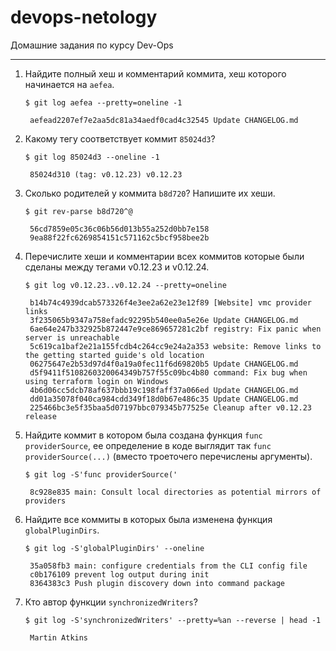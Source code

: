 # devops-netology
Домашние задания по курсу Dev-Ops

------

1. Найдите полный хеш и комментарий коммита, хеш которого начинается на `aefea`.
    
    `$ git log aefea --pretty=oneline -1`

        aefead2207ef7e2aa5dc81a34aedf0cad4c32545 Update CHANGELOG.md


2. Какому тегу соответствует коммит `85024d3`?

    `$ git log 85024d3 --oneline -1`

        85024d310 (tag: v0.12.23) v0.12.23


3. Сколько родителей у коммита `b8d720`? Напишите их хеши.

    `$ git rev-parse b8d720^@`

        56cd7859e05c36c06b56d013b55a252d0bb7e158
        9ea88f22fc6269854151c571162c5bcf958bee2b


4. Перечислите хеши и комментарии всех коммитов которые были сделаны между тегами  v0.12.23 и v0.12.24.

    `$ git log v0.12.23..v0.12.24 --pretty=oneline`

        b14b74c4939dcab573326f4e3ee2a62e23e12f89 [Website] vmc provider links
        3f235065b9347a758efadc92295b540ee0a5e26e Update CHANGELOG.md
        6ae64e247b332925b872447e9ce869657281c2bf registry: Fix panic when server is unreachable
        5c619ca1baf2e21a155fcdb4c264cc9e24a2a353 website: Remove links to the getting started guide's old location
        06275647e2b53d97d4f0a19a0fec11f6d69820b5 Update CHANGELOG.md
        d5f9411f5108260320064349b757f55c09bc4b80 command: Fix bug when using terraform login on Windows
        4b6d06cc5dcb78af637bbb19c198faff37a066ed Update CHANGELOG.md
        dd01a35078f040ca984cdd349f18d0b67e486c35 Update CHANGELOG.md
        225466bc3e5f35baa5d07197bbc079345b77525e Cleanup after v0.12.23 release


5. Найдите коммит в котором была создана функция `func providerSource`, ее определение в коде выглядит 
так `func providerSource(...)` (вместо троеточего перечислены аргументы).

    `$ git log -S'func providerSource('`

        8c928e835 main: Consult local directories as potential mirrors of providers


6. Найдите все коммиты в которых была изменена функция `globalPluginDirs`.

    `$ git log -S'globalPluginDirs' --oneline`

        35a058fb3 main: configure credentials from the CLI config file
        c0b176109 prevent log output during init
        8364383c3 Push plugin discovery down into command package


7. Кто автор функции `synchronizedWriters`? 
    
    `$ git log -S'synchronizedWriters' --pretty=%an --reverse | head -1`

        Martin Atkins
